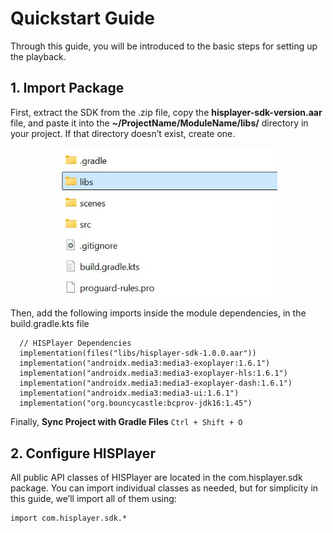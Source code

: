 # Quickstart Guide
Through this guide, you will be introduced to the basic steps for setting up the playback.

## 1. Import Package
First, extract the SDK from the .zip file, copy the **hisplayer-sdk-version.aar** file, and paste it into the **~/ProjectName/ModuleName/libs/** directory in your project. If that directory doesn’t exist, create one.

<p align="center">
<img src="./images/libs-folder.jpg" style="width: 350px; height: auto;">
</p>

Then, add the following imports inside the module dependencies, in the build.gradle.kts file

```
  // HISPlayer Dependencies
  implementation(files("libs/hisplayer-sdk-1.0.0.aar"))
  implementation("androidx.media3:media3-exoplayer:1.6.1")
  implementation("androidx.media3:media3-exoplayer-hls:1.6.1")
  implementation("androidx.media3:media3-exoplayer-dash:1.6.1")
  implementation("androidx.media3:media3-ui:1.6.1")
  implementation("org.bouncycastle:bcprov-jdk16:1.45")
```

Finally, **Sync Project with Gradle Files** `Ctrl + Shift + O`

## 2. Configure HISPlayer
All public API classes of HISPlayer are located in the com.hisplayer.sdk package.
You can import individual classes as needed, but for simplicity in this guide, we’ll import all of them using:
```
import com.hisplayer.sdk.*
```



